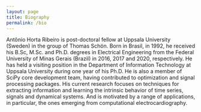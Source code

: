```yaml
---
layout: page
title: Biography
permalink: /bio
---
```


Antônio Horta Ribeiro is post-doctoral fellow at Uppsala University (Sweden)
in the group of Thomas Schön. Born in Brasil, in 1992, he received his B.Sc, 
M.Sc. and Ph.D. degrees in Electrical Engineering from the Federal University
of Minas Gerais (Brazil) in 2016, 2017 and 2020, respectively. He has held a 
visiting position in the Department of Information Technology at Uppsala 
University during one year of his Ph.D. He is also a member of SciPy core 
development team, having contributed to optimization and signal processing 
packages. His current research focuses on techniques for extracting information
and learning the intrinsic behavior of time series, signals and dynamical systems. And is motivated by a range of applications, in particular, the ones emerging from computational electrocardiography.